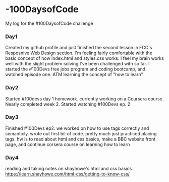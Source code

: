 # -100DaysofCode
My log for the #100DaysofCode challenge

### Day1
Created my github profile and just finished the second lesson in  FCC's Resposnive Web Design section. I'm feeling fairly comfortable with the basic concept of how index.html and styles.css works. I feel my brain works well with the slight problem solving I've been challenged with so far. I started the #100Devs free jobs program and coding bootcamp, and watched episode one. ATM learning the concept of "how to learn"

### Day2
Started #100devs day 1 homework. currently working on a Coursera course. Nearly completed week 2. Started watching #100Devs ep. 2

 ### Day3
 Finished #100Devs ep2. we worked on how to use tags correctly and semanticly. wrote out first bit of code. pretty much just practiced placing tags. hw is to read about html and css basics, make a BBC website front page, and continue corsera course on learning how to learn

 ### Day4
 reading and taking notes on shayhowe's html and css basics
 https://learn.shayhowe.com/html-css/getting-to-know-css/
